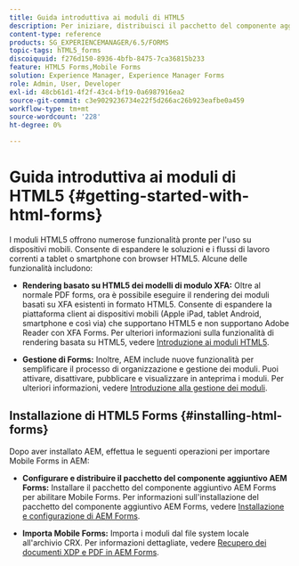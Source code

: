 ```yaml
---
title: Guida introduttiva ai moduli di HTML5
description: Per iniziare, distribuisci il pacchetto del componente aggiuntivo AEM Forms e importa i moduli HTML5 esistenti in AEM.
content-type: reference
products: SG_EXPERIENCEMANAGER/6.5/FORMS
topic-tags: hTML5_forms
discoiquuid: f276d150-8936-4bfb-8475-7ca36815b233
feature: HTML5 Forms,Mobile Forms
solution: Experience Manager, Experience Manager Forms
role: Admin, User, Developer
exl-id: 48cb61d1-4f2f-43c4-bf19-0a6987916ea2
source-git-commit: c3e9029236734e22f5d266ac26b923eafbe0a459
workflow-type: tm+mt
source-wordcount: '228'
ht-degree: 0%

---
```


# Guida introduttiva ai moduli di HTML5 {#getting-started-with-html-forms}

I moduli HTML5 offrono numerose funzionalità pronte per l&#39;uso su dispositivi mobili. Consente di espandere le soluzioni e i flussi di lavoro correnti a tablet o smartphone con browser HTML5. Alcune delle funzionalità includono:

* **Rendering basato su HTML5 dei modelli di modulo XFA:** Oltre al normale PDF forms, ora è possibile eseguire il rendering dei moduli basati su XFA esistenti in formato HTML5. Consente di espandere la piattaforma client ai dispositivi mobili (Apple iPad, tablet Android, smartphone e così via) che supportano HTML5 e non supportano Adobe Reader con XFA Forms. Per ulteriori informazioni sulla funzionalità di rendering basata su HTML5, vedere [Introduzione ai moduli HTML5](/help/forms/using/introduction.md).

* **Gestione di Forms:** Inoltre, AEM include nuove funzionalità per semplificare il processo di organizzazione e gestione dei moduli. Puoi attivare, disattivare, pubblicare e visualizzare in anteprima i moduli. Per ulteriori informazioni, vedere [Introduzione alla gestione dei moduli](/help/forms/using/introduction-managing-forms.md).

## Installazione di HTML5 Forms {#installing-html-forms}

Dopo aver installato AEM, effettua le seguenti operazioni per importare Mobile Forms in AEM:

* **Configurare e distribuire il pacchetto del componente aggiuntivo AEM Forms:** Installare il pacchetto del componente aggiuntivo AEM Forms per abilitare Mobile Forms. Per informazioni sull&#39;installazione del pacchetto del componente aggiuntivo AEM Forms, vedere [Installazione e configurazione di AEM Forms](/help/forms/using/installing-configuring-aem-forms-osgi.md).

* **Importa Mobile Forms:** Importa i moduli dal file system locale all&#39;archivio CRX. Per informazioni dettagliate, vedere [Recupero dei documenti XDP e PDF in AEM Forms](/help/forms/using/get-xdp-pdf-documents-aem.md).

